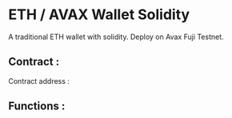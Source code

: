 # ETH / AVAX Wallet Solidity
 A traditional ETH wallet with solidity.
Deploy on Avax Fuji Testnet.
 
 
## Contract :
 Contract address : 
 
 
## Functions :
